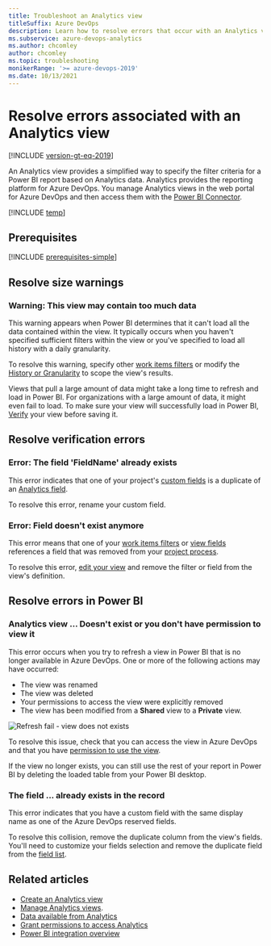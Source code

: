 ```yaml
---
title: Troubleshoot an Analytics view
titleSuffix: Azure DevOps
description: Learn how to resolve errors that occur with an Analytics view and Power BI for Azure DevOps.
ms.subservice: azure-devops-analytics
ms.author: chcomley
author: chcomley
ms.topic: troubleshooting
monikerRange: '>= azure-devops-2019'
ms.date: 10/13/2021
---
```



# Resolve errors associated with an Analytics view

[!INCLUDE [version-gt-eq-2019](../../includes/version-gt-eq-2019.md)]

An Analytics view provides a simplified way to specify the filter criteria for a Power BI report based on Analytics data. Analytics provides the reporting platform for Azure DevOps. You manage Analytics views in the web portal for Azure DevOps and then access them with the [Power BI Connector](data-connector-connect.md). 

[!INCLUDE [temp](includes/analytics-views-warning.md)]

## Prerequisites

[!INCLUDE [prerequisites-simple](../includes/analytics-prerequisites-simple.md)]

## Resolve size warnings

### Warning: This view may contain too much data

This warning appears when Power BI determines that it can't load all the data contained within the view. It typically occurs when you haven't specified sufficient filters within the view or you've specified to load all history with a daily granularity. 

To resolve this warning, specify other [work items filters](analytics-views-create.md#specify-wi-filters) or modify the [History or Granularity](analytics-views-create.md#select-trend-data) to scope the view's results. 

Views that pull a large amount of data might take a long time to refresh and load in Power BI. For organizations with a large amount of data, it might even fail to load. To make sure your view will successfully load in Power BI, [Verify](analytics-views-create.md#verify-and-save) your view before saving it. 

## Resolve verification errors

### Error: The field 'FieldName' already exists

This error indicates that one of your project's [custom fields](../../organizations/settings/work/customize-process-field.md) is a duplicate of an [Analytics field](../extend-analytics/data-model-analytics-service.md). 

To resolve this error, rename your custom field.

### Error: Field doesn't exist anymore

This error means that one of your [work items filters](analytics-views-create.md#specify-wi-filters) or [view fields](analytics-views-create.md#select-fields) references a field that was removed from your [project process](../../organizations/settings/work/customize-process-field.md). 

To resolve this error, [edit your view](analytics-views-manage.md#edit-an-existing-view) and remove the filter or field from the view's definition. 

## Resolve errors in Power BI

### Analytics view ... Doesn't exist or you don't have permission to view it

This error occurs when you try to refresh a view in Power BI that is no longer available in Azure DevOps. One or more of the following actions may have occurred: 
- The view was renamed
- The view was deleted
- Your permissions to access the view were explicitly removed
- The view has been modified from a **Shared** view to a **Private** view.  

![Refresh fail - view does not exists](media/editable-views/pbi-refresh-fail.png)

To resolve this issue, check that you can access the view in Azure DevOps and that you have [permission to use the view](analytics-views-manage.md#manage-permissions).  

If the view no longer exists, you can still use the rest of your report in Power BI by deleting the loaded table from your Power BI desktop.

### The field ... already exists in the record

This error indicates that you have a custom field with the same display name as one of the Azure DevOps reserved fields.

To resolve this collision, remove the duplicate column from the view's fields. You'll need to customize your fields selection and remove the duplicate field from the [field list](analytics-views-create.md#select-fields). 

## Related articles

- [Create an Analytics view](analytics-views-create.md) 
- [Manage Analytics views](analytics-views-manage.md).  
- [Data available from Analytics](data-available-in-analytics.md)
- [Grant permissions to access Analytics](./analytics-security.md)
- [Power BI integration overview](overview.md)
